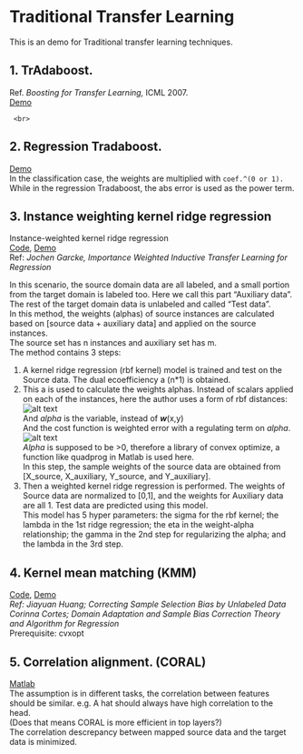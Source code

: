 # Traditional Transfer Learning

  This is an demo for Traditional transfer learning techniques.

## 1. TrAdaboost. 
Ref. *Boosting for Transfer Learning,* ICML 2007.<br>
     [Demo](./TrAdbMultiClass.py)<br>
     
     <br>
## 2. Regression Tradaboost. 
   [Demo](./TrAdaBoostRegression.py) <br>
  In the classification case, the weights are multiplied with `coef.^(0 or 1).` <br>
  While in the regression Tradaboost, the abs error is used as the power term. 

## 3. Instance weighting kernel ridge regression
Instance-weighted kernel ridge regression<br>
     [Code](./IW_KRR.py), [Demo](./IWKRR_Demo.py)   
Ref: *Jochen Garcke, Importance Weighted Inductive Transfer Learning for Regression*<br>

In this scenario, the source domain data are all labeled, and a small portion from the target domain is labeled too. Here we call this part “Auxiliary data”. The rest of the target domain data is unlabeled and called “Test data”.<br>
In this method, the weights (alphas) of source instances are calculated based on \[source data + auxiliary data] and applied on the source instances. <br>
The source set has n instances and auxiliary set has m. <br>
The method contains 3 steps:<br>
1)	A kernel ridge regression (rbf kernel) model is trained and test on the Source data. The dual ecoefficiency a (n*1) is obtained. <br>
2)	This a is used to calculate the weights alphas. Instead of scalars applied on each of the instances, here the author uses a form of rbf distances: <br>
 ![alt text](https://github.com/Ribosome25/Traditional_Transfer_Learning/blob/master/imgs/kRR_fig1.png)<br>
And *alpha* is the variable, instead of ***w***(x,y)<br>
And the cost function is weighted error with a regulating term on *alpha*. <br>
 ![alt text](https://github.com/Ribosome25/Traditional_Transfer_Learning/blob/master/imgs/kRR_fig2.png)<br>
*Alpha* is supposed to be >0, therefore a library of convex optimize, a function like quadprog in Matlab is used here. <br>
In this step, the sample weights of the source data are obtained from \[X_source, X_auxiliary, Y_source, and Y_auxiliary]. <br>
3)	Then a weighted kernel ridge regression is performed. The weights of Source data are normalized to \[0,1], and the weights for Auxiliary data are all 1. Test data are predicted using this model.  <br>
This model has 5 hyper parameters: the sigma for the rbf kernel; the lambda in the 1st ridge regression; the eta in the weight-alpha relationship; the gamma in the 2nd step for regularizing the alpha; and the lambda in the 3rd step.<br>

## 4. Kernel mean matching (KMM)
   [Code](./KMM.py), [Demo](./Kmm_Demo.py)   <br>
*Ref: Jiayuan Huang; Correcting Sample Selection Bias by Unlabeled Data <br>
Corinna Cortes; Domain Adaptation and Sample Bias Correction Theory and Algorithm for Regression<br>*
Prerequisite: cvxopt


## 5. Correlation alignment. (CORAL)
[Matlab](./Coral.m)<br>
  The assumption is in different tasks, the correlation between features should be similar. e.g. A hat should always have high correlation to the head. <br>
  (Does that means CORAL is more efficient in top layers?)<br>
  The correlation descrepancy between mapped source data and the target data is minimized.
  
